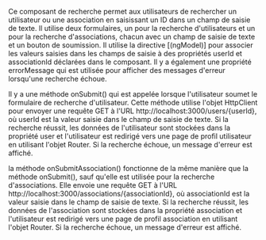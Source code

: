 Ce composant de recherche permet aux utilisateurs de rechercher un utilisateur ou une association en saisissant un ID dans un champ de saisie de texte. Il utilise deux formulaires, un pour la recherche d'utilisateurs et un pour la recherche d'associations, chacun avec un champ de saisie de texte et un bouton de soumission.
Il utilise la directive [(ngModel)] pour associer les valeurs saisies dans les champs de saisie à des propriétés userId et associationId déclarées dans le composant. Il y a également une propriété errorMessage qui est utilisée pour afficher des messages d'erreur lorsqu'une recherche échoue.

Il y a une méthode onSubmit() qui est appelée lorsque l'utilisateur soumet le formulaire de recherche d'utilisateur. Cette méthode utilise l'objet HttpClient pour envoyer une requête GET à l'URL http://localhost:3000/users/{userId}, où userId est la valeur saisie dans le champ de saisie de texte. Si la recherche réussit, les données de l'utilisateur sont stockées dans la propriété user et l'utilisateur est redirigé vers une page de profil utilisateur en utilisant l'objet Router. Si la recherche échoue, un message d'erreur est affiché.

la méthode onSubmitAssociation() fonctionne de la même manière que la méthode onSubmit(), sauf qu'elle est utilisée pour la recherche d'associations. Elle envoie une requête GET à l'URL http://localhost:3000/associations/{associationId}, où associationId est la valeur saisie dans le champ de saisie de texte. Si la recherche réussit, les données de l'association sont stockées dans la propriété association et l'utilisateur est redirigé vers une page de profil association en utilisant l'objet Router. Si la recherche échoue, un message d'erreur est affiché.